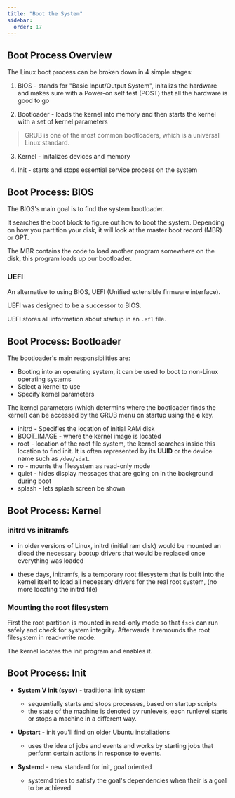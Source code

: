 ```yaml
---
title: "Boot the System"
sidebar:
  order: 17
---
```


## Boot Process Overview

The Linux boot process can be broken down in 4 simple stages:

1. BIOS - stands for "Basic Input/Output System", initalizs the hardware and makes sure with a Power-on self test (POST) that all the hardware is good to go

2. Bootloader - loads the kernel into memory and then starts the kernel with a set of kernel parameters

> GRUB is one of the most common bootloaders, which is a universal Linux standard.

3. Kernel - initalizes devices and memory

4. Init - starts and stops essential service process on the system

## Boot Process: BIOS

The BIOS's main goal is to find the system bootloader.

It searches the boot block to figure out how to boot the system. Depending on how you partition your disk, it will look at the master boot record (MBR) or GPT.

The MBR contains the code to load another program somewhere on the disk, this program loads up our bootloader.

### UEFI

An alternative to using BIOS, UEFI (Unified extensible firmware interface).

UEFI was designed to be a successor to BIOS.

UEFI stores all information about startup in an `.efl` file.

## Boot Process: Bootloader

The bootloader's main responsibilities are:

- Booting into an operating system, it can be used to boot to non-Linux operating systems
- Select a kernel to use
- Specify kernel parameters

The kernel parameters (which determins where the bootloader finds the kernel) can be accessed by the GRUB menu on startup using the **e** key.

- initrd - Specifies the location of initial RAM disk
- BOOT_IMAGE - where the kernel image is located
- root - location of the root file system, the kernel searches inside this location to find init. It is often represented by its **UUID** or the device name such as `/dev/sda1`.
- ro - mounts the filesystem as read-only mode
- quiet - hides display messages that are going on in the background during boot
- splash - lets splash screen be shown

## Boot Process: Kernel

### initrd vs initramfs

- in older versions of Linux, initrd (initial ram disk) would be mounted an dload the necessary bootup drivers that would be replaced once everything was loaded

- these days, initramfs, is a temporary root filesystem that is built into the kernel itself to load all necessary drivers for the real root system, (no more locating the initrd file)

### Mounting the root filesystem

First the root partition is mounted in read-only mode so that `fsck` can run safely and check for system integrity. Afterwards it remounds the root filesystem in read-write mode.

The kernel locates the init program and enables it.

## Boot Process: Init

- **System V init (sysv)** - traditional init system

  - sequentially starts and stops processes, based on startup scripts
  - the state of the machine is denoted by runlevels, each runlevel starts or stops a machine in a different way.

- **Upstart** - init you'll find on older Ubuntu installations

  - uses the idea of jobs and events and works by starting jobs that perform certain actions in response to events.

- **Systemd** - new standard for init, goal oriented
  - systemd tries to satisfy the goal's dependencies when their is a goal to be achieved
